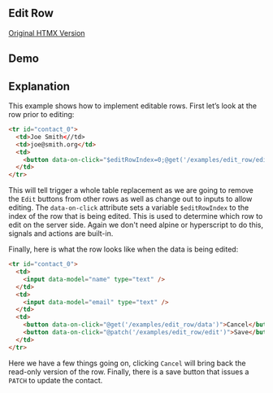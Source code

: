 ## Edit Row

[Original HTMX Version](https://htmx.org/examples/edit-row/)

## Demo

<div
    id="edit_row"
    data-on-load="@get('/examples/edit_row/data')"
>
</div>

## Explanation

This example shows how to implement editable rows. First let’s look at the row prior to editing:

```html
<tr id="contact_0">
  <td>Joe Smith<//td>
  <td>joe@smith.org</td>
  <td>
    <button data-on-click="$editRowIndex=0;@get('/examples/edit_row/edit')" >Edit</button>
  </td>
</tr>
```

This will tell trigger a whole table replacement as we are going to remove the `Edit` buttons from other rows as well as change out to inputs to allow editing. The `data-on-click` attribute sets a variable `$editRowIndex` to the index of the row that is being edited. This is used to determine which row to edit on the server side. Again we don't need alpine or hyperscript to do this, signals and actions are built-in.

Finally, here is what the row looks like when the data is being edited:

```html
<tr id="contact_0">
  <td>
    <input data-model="name" type="text" />
  </td>
  <td>
    <input data-model="email" type="text" />
  </td>
  <td>
    <button data-on-click="@get('/examples/edit_row/data')">Cancel</button>
    <button data-on-click="@patch('/examples/edit_row/edit')">Save</button>
  </td>
</tr>
```

Here we have a few things going on, clicking `Cancel` will bring back the read-only version of the row. Finally, there is a save button that issues a `PATCH` to update the contact.
